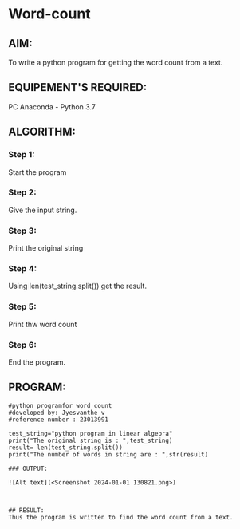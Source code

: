 # Word-count
## AIM:
To write a python program for getting the word count from a text.
## EQUIPEMENT'S REQUIRED: 
PC
Anaconda - Python 3.7
## ALGORITHM: 
### Step 1:
Start the program
### Step 2: 
 Give the input string.
### Step 3: 
Print the original string
### Step 4:  
Using len(test_string.split()) get the result.
### Step 5: 
Print thw word count
### Step 6: 
End the program.
## PROGRAM:
```
#python programfor word count
#developed by: Jyesvanthe v
#reference number : 23013991

test_string="python program in linear algebra"
print("The original string is : ",test_string)
result= len(test_string.split())
print("The number of words in string are : ",str(result)

### OUTPUT:

![Alt text](<Screenshot 2024-01-01 130821.png>)



## RESULT:
Thus the program is written to find the word count from a text.
